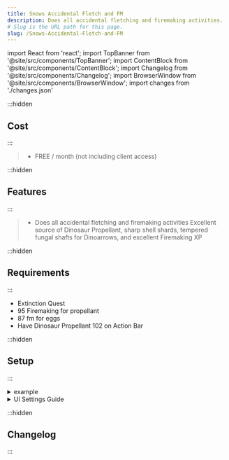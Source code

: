 ```yaml
---
title: Snows Accidental Fletch and FM
description: Does all accidental fletching and firemaking activities.
# Slug is the URL path for this page.
slug: /Snows-Accidental-Fletch-and-FM
---
```


import React from 'react';
import TopBanner from '@site/src/components/TopBanner';
import ContentBlock from '@site/src/components/ContentBlock';
import Changelog from '@site/src/components/Changelog';
import BrowserWindow from '@site/src/components/BrowserWindow';
import changes from './changes.json'

<TopBanner title="Snows Accidental Fletch and FM" version="v1.0.6" skill="firemakeing">
</TopBanner>

:::hidden

## Cost

:::

<ContentBlock title="Cost">

> - FREE / month (not including client access)

</ContentBlock>

:::hidden

## Features

:::

<ContentBlock title="Features">

> - Does all accidental fletching and firemaking activities
>   Excellent source of Dinosaur Propellant, sharp shell shards, tempered fungal shafts for Dinoarrows, and excellent Firemaking XP

</ContentBlock>

:::hidden

## Requirements

:::
<ContentBlock title="Requirements">

- Extinction Quest
- 95 Firemaking for propellant
- 87 fm for eggs
- Have Dinosaur Propellant 102 on Action Bar

</ContentBlock>

:::hidden

## Setup

:::
<ContentBlock title="Setup">

<details>
<summary>example</summary>

- example

</details>

<details>
<summary>UI Settings Guide</summary>

- example

</details>

</ContentBlock>

:::hidden

## Changelog

:::

<Changelog changes={changes}>

</Changelog>
